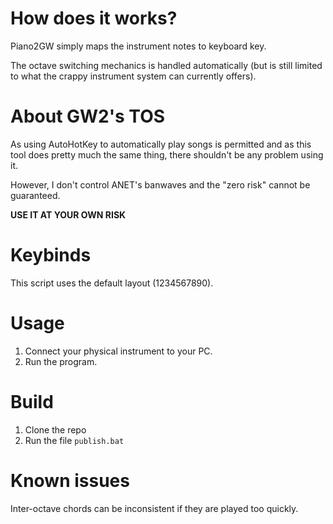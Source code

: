 # How does it works?
Piano2GW simply maps the instrument notes to keyboard key.

The octave switching mechanics is handled automatically (but is still limited to what the crappy instrument system can currently offers).

# About GW2's TOS
As using AutoHotKey to automatically play songs is permitted and as this tool does pretty much the same thing, there shouldn't be any problem using it.

However, I don't control ANET's banwaves and the "zero risk" cannot be guaranteed.

**USE IT AT YOUR OWN RISK**

# Keybinds
This script uses the default layout (1234567890).

# Usage
1. Connect your physical instrument to your PC.
2. Run the program.

# Build
1. Clone the repo
2. Run the file `publish.bat`

# Known issues
Inter-octave chords can be inconsistent if they are played too quickly.
